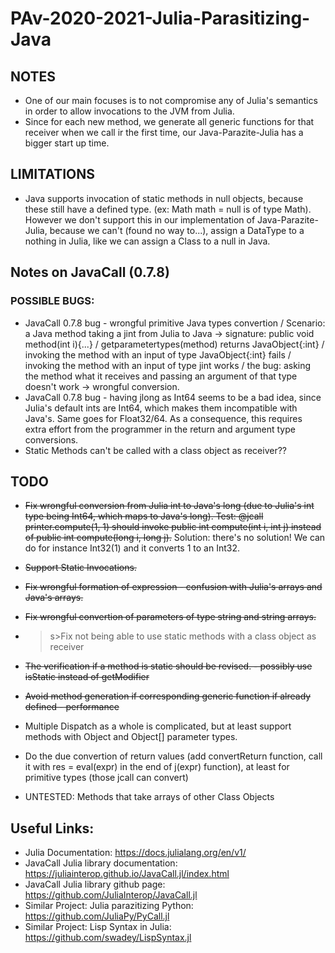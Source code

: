 # PAv-2020-2021-Julia-Parasitizing-Java

## NOTES

- One of our main focuses is to not compromise any of Julia's semantics in order to allow invocations to the JVM from Julia.
- Since for each new method, we generate all generic functions for that receiver when we call ir the first time, our Java-Parazite-Julia has a bigger start up time.

## LIMITATIONS
- Java supports invocation of static methods in null objects, because these still have a defined type. (ex: Math math = null is of type Math). However we don't support this in our implementation of Java-Parazite-Julia, because we can't (found no way to...), assign a DataType to a nothing in Julia, like we can assign a Class to a null in Java.

## Notes on JavaCall (0.7.8)

### POSSIBLE BUGS:  
- JavaCall 0.7.8 bug - wrongful primitive Java types convertion / Scenario: a Java method taking a jint from Julia to Java -> signature: public void method(int i){...} / getparametertypes(method) returns JavaObject{:int} / invoking the method with an input of type JavaObject{:int} fails / invoking the method with an input of type jint works / the bug: asking the method what it receives and passing an argument of that type doesn't work -> wrongful conversion.
- JavaCall 0.7.8 bug - having jlong as Int64 seems to be a bad idea, since Julia's default ints are Int64, which makes them incompatible with Java's. Same goes for Float32/64. As a consequence, this requires extra effort from the programmer in the return and argument type conversions.
- Static Methods can't be called with a class object as receiver??

## TODO

- <s>Fix wrongful conversion from Julia int to Java's long (due to Julia's int type being Int64, which maps to Java's long). Test: @jcall printer.compute(1, 1) should invoke public int compute(int i, int j) instead of public int compute(long i, long j).</s> Solution: there's no solution! We can do for instance Int32(1) and it converts 1 to an Int32.

- <s>Support Static Invocations.</s>

- <s>Fix wrongful formation of expression - confusion with Julia's arrays and Java's arrays.</s>

- <s>Fix wrongful convertion of parameters of type string and string arrays.</s>

- >s>Fix not being able to use static methods with a class object as receiver </s>

- <s>The verification if a method is static should be revised. - possibly use isStatic instead of getModifier</s>

- <s>Avoid method generation if corresponding generic function if already defined - performance</s>

- Multiple Dispatch as a whole is complicated, but at least support methods with Object and Object[] parameter types.

- Do the due convertion of return values (add convertReturn function, call it with res = eval(expr) in the end of j(expr) function), at least for primitive types (those jcall can convert)

- UNTESTED: Methods that take arrays of other Class Objects

## Useful Links:

- Julia Documentation: https://docs.julialang.org/en/v1/
- JavaCall Julia library documentation: https://juliainterop.github.io/JavaCall.jl/index.html
- JavaCall Julia library github page: https://github.com/JuliaInterop/JavaCall.jl
- Similar Project: Julia parazitizing Python: https://github.com/JuliaPy/PyCall.jl
- Similar Project: Lisp Syntax in Julia: https://github.com/swadey/LispSyntax.jl
